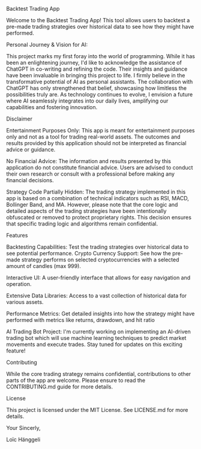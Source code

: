 Backtest Trading App

Welcome to the Backtest Trading App! This tool allows users to backtest a pre-made trading strategies over historical data to see how they might have performed.

Personal Journey & Vision for AI: 

This project marks my first foray into the world of programming. While it has been an enlightening journey, I'd like to acknowledge the assistance of ChatGPT in co-writing and refining the code. Their insights and guidance have been invaluable in bringing this project to life. I firmly believe in the transformative potential of AI as personal assistants. The collaboration with ChatGPT has only strengthened that belief, showcasing how limitless the possibilities truly are. As technology continues to evolve, I envision a future where AI seamlessly integrates into our daily lives, amplifying our capabilities and fostering innovation.

Disclaimer

Entertainment Purposes Only:
This app is meant for entertainment purposes only and not as a tool for trading real-world assets. The outcomes and results provided by this application should not be interpreted as financial advice or guidance.

No Financial Advice: 
The information and results presented by this application do not constitute financial advice. Users are advised to conduct their own research or consult with a professional before making any financial decisions.

Strategy Code Partially Hidden:
The trading strategy implemented in this app is based on a combination of technical indicators such as RSI, MACD, Bollinger Band, and MA. However, please note that the core logic and detailed aspects of the trading strategies have been intentionally obfuscated or removed to protect proprietary rights. This decision ensures that specific trading logic and algorithms remain confidential.

Features

Backtesting Capabilities:
Test the trading strategies over historical data to see potential performance.
Crypto Currency Support: See how the pre-made strategy performs on selected cryptocurrencies with a selected amount of candles (max 999).

Interactive UI:
A user-friendly interface that allows for easy navigation and operation.

Extensive Data Libraries:
Access to a vast collection of historical data for various assets.

Performance Metrics:
Get detailed insights into how the strategy might have performed with metrics like returns, drawdown, and hit ratio

AI Trading Bot Project:
I'm currently working on implementing an AI-driven trading bot which will use machine learning techniques to predict market movements and execute trades. Stay tuned for updates on this exciting feature!

Contributing

While the core trading strategy remains confidential, contributions to other parts of the app are welcome. Please ensure to read the CONTRIBUTING.md guide for more details.

License

This project is licensed under the MIT License. See LICENSE.md for more details.

Your Sincerly, 

Loïc Hänggeli